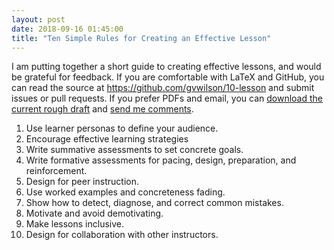 ```yaml
---
layout: post
date: 2018-09-16 01:45:00
title: "Ten Simple Rules for Creating an Effective Lesson"
---
```


I am putting together a short guide to creating effective lessons,
and would be grateful for feedback.
If you are comfortable with LaTeX and GitHub,
you can read the source at <https://github.com/gvwilson/10-lesson>
and submit issues or pull requests.
If you prefer PDFs and email,
you can [download the current rough draft]({{site.github.url}}/files/2018/09/10-rules-lessons-2018-09-12.pdf)
and [send me comments](mailto:gvwilson@third-bit.com).

1.  Use learner personas to define your audience.
2.  Encourage effective learning strategies
3.  Write summative assessments to set concrete goals.
4.  Write formative assessments for pacing, design, preparation, and reinforcement.
5.  Design for peer instruction.
6.  Use worked examples and concreteness fading.
7.  Show how to detect, diagnose, and correct common mistakes.
8.  Motivate and avoid demotivating.
9.  Make lessons inclusive.
10. Design for collaboration with other instructors.
